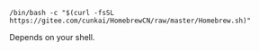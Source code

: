 ```
/bin/bash -c "$(curl -fsSL https://gitee.com/cunkai/HomebrewCN/raw/master/Homebrew.sh)"
```

Depends on your shell.

